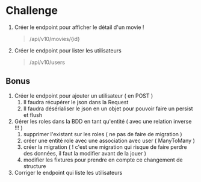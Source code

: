 # Challenge

1. Créer le endpoint pour afficher le détail d'un movie !
   > /api/v10/movies/{id}
2. Créer le endpoint pour lister les utilisateurs
   > /api/v10/users

## Bonus

1. Créer le endpoint pour ajouter un utilisateur ( en POST )
   1. Il faudra récupérer le json dans la Request
   2. Il faudra désérialiser le json en un objet pour pouvoir faire un persist et flush
2. Gérer les roles dans la BDD en tant qu'entité ( avec une relation inverse !!! )
   1. supprimer l'existant sur les roles ( ne pas de faire de migration )
   2. créer une entité role avec une association avec user ( ManyToMany )
   3. créer la migration ( ! c'est une migration qui risque de faire perdre des données, il faut la modifier avant de la jouer )
   4. modifier les fixtures pour prendre en compte ce changement de structure
3. Corriger le endpoint qui liste les utilisateurs
